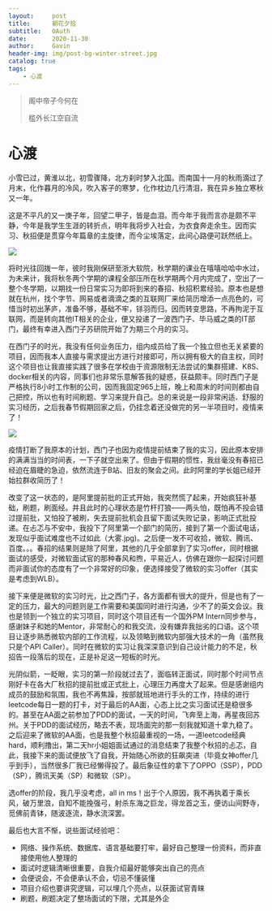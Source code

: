 ```yaml
---
layout:     post
title:      朝花夕拾
subtitle:   OAuth
date:       2020-11-30
author:     Gavin
header-img: img/post-bg-winter-street.jpg
catalog: true
tags:
    - 心渡
---
```


> 阁中帝子今何在
> 
> 槛外长江空自流

# 心渡

小雪已过，黄淮以北，初雪骤降，北方刹时梦入北国。而南国十一月的秋雨滴过了月末，化作暮月的冷风，吹入客子的寒梦，化作枕边几行清泪，我在异乡独立寒秋又一年。  

这是不平凡的又一庚子年，回望二甲子，皆是血泪。而今年于我而言亦是颇不平静，今年是我学生生涯的转折点，明年我将步入社会，为衣食奔走余生。因而实习、秋招便是贯穿今年篇章的主旋律，而今尘埃落定，此间心路便可跃然纸上。  

![](https://tva1.sinaimg.cn/large/0081Kckwly1gl7foba6ntj30u01407wi.jpg)

将时光往回拨一年，彼时我刚保研至浙大软院，秋学期的课业在嘻嘻哈哈中水过，为未来计，我将秋冬两个学期的课程全部压所在秋学期两个月内完成了，空出了一整个冬学期，以期找一份日常实习为即将到来的春招、秋招积累经验。原本也是想就在杭州，找个字节、网易或者滴滴之类的互联网厂来给简历增添一点亮色的，可惜当时初出茅庐，准备不够，基础不牢，铩羽而归。因而转变思路，不再拘泥于互联网，而是转向其他IT相关的企业，便又投递了一波西门子、毕马威之类的IT部门，最终有幸进入西门子苏研院开始了为期三个月的实习。  

在西门子的时光，我没有任何业务压力，组内成员给了我一个独立但也无关紧要的项目，因而我本人直接与需求提出方进行对接即可，所以拥有极大的自主权，同时这个项目也让我直接实践了很多在学校由于资源限制无法尝试的集群搭建、K8S、docker相关的内容，同事们也非常乐意解答我的疑惑，获益颇丰。同时西门子是严格执行8小时工作制的公司，因而我固定965上班，晚上和周末的时间则都由自己把控，所以也有时间刷题、学习来提升自己。总的来说是一段非常闲适、舒服的实习经历，之后我春节假期回家之后，仍挂念着还没做完的另一半项目时，疫情来了！  

![](https://tva1.sinaimg.cn/large/0081Kckwly1gl7ewu463hj30u01407wj.jpg)

疫情打断了我原本的计划，西门子也因为疫情提前结束了我的实习，因此原本安排的满满当当的时间表，一下子就空出来了。但由于假期的惯性，我丝毫没有春招已经迫在眉睫的急迫，依然流连于B站、旧友的聚会之间。此时阿里的学长姐已经开始拉群收简历了！  

改变了这一状态的，是阿里提前批的正式开始，我突然慌了起来，开始疯狂补基础，刷题，刷面经。并且此时的心理状态是竹杆打狼——两头怕，既怕再不投会错过提前批，又怕投了被刷，失去提前批机会且留下面试失败记录，影响正式批投递。在忐忑与不安中，我投下了阿里第一个部门的简历，接到了第一个面试电话，发现似乎面试难度也不过如此（大雾.jpg)。之后便一发不可收拾，微软、腾讯、百度。。。春招的结果则是除了阿里，其他的几乎全部拿到了实习offer，同时根据面试的感受，对微软面试官的那种春风和煦，平易近人，仿佛在跟你一起探讨问题而非面试你的态度有了一个非常好的印象，便选择接受了微软的实习offer（其实是考虑到WLB）。  

接下来便是微软的实习时光，比之西门子，各方面都有很大的提升，但是也有了一定的压力，最大的问题则是工作需要和美国同时进行沟通，少不了的英文会议。我也是领到一个独立的实习项目，同时这个项目还有一个国外PM Intern同步参与，感谢妹子和她的Mentor，非常耐心的和我交流，没有嫌弃我拙劣的口语。这个项目让逐步熟悉微软内部的工作流程，以及领略到微软内部强大技术的一角（虽然我只是个API Caller）。同时在微软的实习让我深深意识到自己设计能力的不足，秋招告一段落后的现在，正是补足这一短板的时光。  

光阴似箭，一眨眼，实习的第一阶段就过去了，面临转正面试，同时那个时间节点刚好卡在各大厂秋招的提前批或正式批上，心理压力再度大了起来。但是感谢组内成员的鼓励和氛围，我也不再焦躁，按部就班地进行手头的工作，持续的进行leetcode每日一题的打卡，对于最后的AA面，心态上比之实习面试还是稳很多的。甚至在AA面之前参加了PDD的面试，一天的时间，飞奔至上海，再星夜回苏州。关于PDD的面试经历，略去不表，现场面完的那一刻我就知道十拿九稳了。之后迎来了微软的AA面，也是我整个秋招最重视的一场，一道leetcode经典hard，顺利撸出，第二天hr小姐姐面试通过的消息结束了我整个秋招的忐忑，自此，我接下来的面试便放飞了自我，开始随心所欲的狂飙突进（毕竟女神offer几乎到手），当然很多厂我已经懒得投了。最后象征性的拿下了OPPO（SSP），PDD（SP），腾讯天美（SP）和微软（SP）。  

选offer的阶段，我几乎没考虑，all in ms！出于个人原因，我不再执着于乘长风，破万里浪，自知不能挽强弓，射杀东海之巨龙，得龙首之玉，便访山间野寺，觅佛前青钵，随波逐流，静水流深罢。  

最后也大言不惭，说些面试经验吧：  

+ 网络、操作系统、数据库、语言基础要打牢，最好自己整理一份资料，而非直接使用他人整理的
+ 面试时逻辑清晰很重要，自我介绍最好能够突出自己的亮点
+ 会便说会，不会便承认不会，切忌不懂装懂
+ 项目介绍也要讲究逻辑，可以埋几个亮点，以获面试官青睐
+ 刷题，刷题决定了整场面试的下限，尤其是外企
